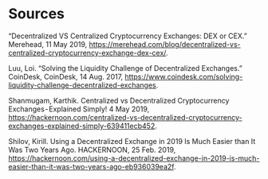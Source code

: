 # Sources

“Decentralized VS Centralized Cryptocurrency Exchanges: DEX or CEX.” Merehead, 11 May 2019, https://merehead.com/blog/decentralized-vs-centralized-cryptocurrency-exchange-dex-cex/.

Luu, Loi. “Solving the Liquidity Challenge of Decentralized Exchanges.” CoinDesk, CoinDesk, 14 Aug. 2017, https://www.coindesk.com/solving-liquidity-challenge-decentralized-exchanges.

Shanmugam, Karthik. Centralized vs Decentralized Cryptocurrency Exchanges - Explained Simply! 4 May 2019, https://hackernoon.com/centralized-vs-decentralized-cryptocurrency-exchanges-explained-simply-639411ecb452.

Shilov, Kirill. Using a Decentralized Exchange in 2019 Is Much Easier than It Was Two Years Ago. HACKERNOON, 25 Feb. 2019, https://hackernoon.com/using-a-decentralized-exchange-in-2019-is-much-easier-than-it-was-two-years-ago-eb936039ea2f.
